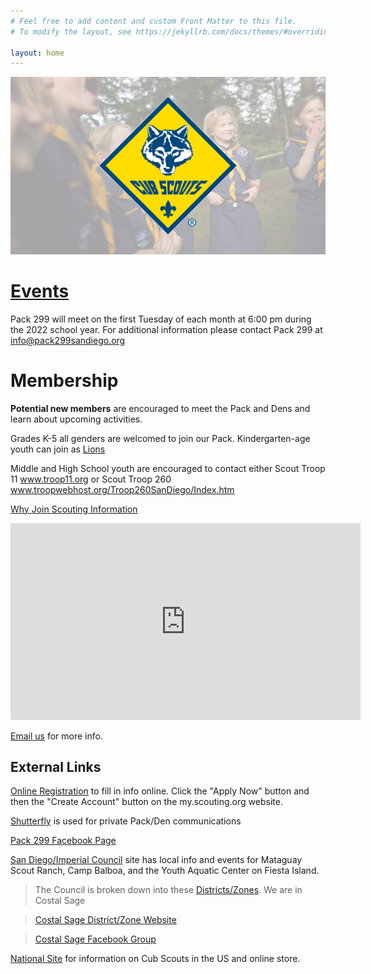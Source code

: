 ```yaml
---
# Feel free to add content and custom Front Matter to this file.
# To modify the layout, see https://jekyllrb.com/docs/themes/#overriding-theme-defaults

layout: home
---
```

![Scout Me In](bs_img/CubsBCCover.jpg)

# [Events](/events)
Pack 299 will meet on the first Tuesday of each month at 6:00 pm during the 2022 school year. 
For additional information please contact Pack 299 at <a href="mailto:info@pack299sandiego.org">info@pack299sandiego.org</a>

# Membership

**Potential new members** are encouraged to meet the Pack and Dens and learn about upcoming activities.

Grades K-5 all genders are welcomed to join our Pack.
Kindergarten-age youth can join as [Lions](https://www.sdicbsa.org/Programs/LionProgram.php)

Middle and High School youth are encouraged to contact either Scout Troop 11 www.troop11.org or Scout Troop 260 www.troopwebhost.org/Troop260SanDiego/Index.htm

[Why Join Scouting Information](https://i9peu1ikn3a16vg4e45rqi17-wpengine.netdna-ssl.com/wp-content/uploads/2020/06/512-73520-Welcome-New-CS-Family_WEB_FPDF.pdf)

<iframe width="560" height="315" src="https://www.youtube.com/embed/-wUZ_yeY9qc" frameborder="0" allow="accelerometer; autoplay; encrypted-media; gyroscope; picture-in-picture" allowfullscreen></iframe>

<a href="mailto:info@pack299sandiego.org?Subject=Pack 299 Info" title="Contact us">Email us</a> for more info.

## External Links

[Online Registration](https://beascout.scouting.org/list/?zip=92117&program%5B0%5D=pack&cubFilter=all&miles=10&unitID=249742) to fill in info online. Click the "Apply Now" button and then the "Create Account" button on the my.scouting.org website.

[Shutterfly](https://pack299sandiego.shutterfly.com) is used for private Pack/Den communications

[Pack 299 Facebook Page](https://www.facebook.com/Pack-299-San-Diego-Clairemont-Cub-Scouts-2020-2021-115635906923017/)

[San Diego/Imperial Council](http://www.sdicbsa.org/) site has local info and events for Mataguay Scout Ranch, Camp Balboa, and the Youth Aquatic Center on Fiesta Island.

> The Council is broken down into these [Districts/Zones](https://www.sdicbsa.org/Zones/Images/ZoneMap.jpg). We are in Costal Sage

> [Costal Sage District/Zone Website](https://coastalsage.sdicbsa.org/)

> [Costal Sage Facebook Group](https://www.facebook.com/CoastalSageBSA/)

[National Site](https://www.scouting.org/programs/cub-scouts/) for information on Cub Scouts in the US and online store.
